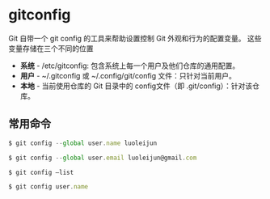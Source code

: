 # gitconfig

Git 自带一个 git config 的工具来帮助设置控制 Git 外观和行为的配置变量。 这些变量存储在三个不同的位置

- **系统** - /etc/gitconfig: 包含系统上每一个用户及他们仓库的通用配置。
- **用户** - ~/.gitconfig 或 ~/.config/git/config 文件：只针对当前用户。
- **本地** - 当前使用仓库的 Git 目录中的 config文件（即 .git/config）：针对该仓库。

## 常用命令

```ts
$ git config --global user.name luoleijun

$ git config --global user.email luoleijun@gmail.com

$ git config —list

$ git config user.name
```
